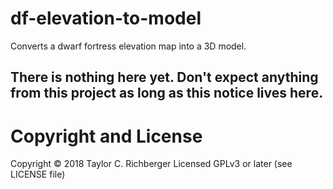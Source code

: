 # df-elevation-to-model

Converts a dwarf fortress elevation map into a 3D model.

## There is nothing here yet.  Don't expect anything from this project as long as this notice lives here.

# Copyright and License

Copyright © 2018 Taylor C. Richberger
Licensed GPLv3 or later (see LICENSE file)